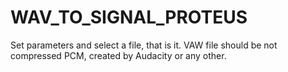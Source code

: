 # WAV_TO_SIGNAL_PROTEUS
Set parameters and select a file, that is it. VAW file should be not compressed PCM, created by Audacity or any other.